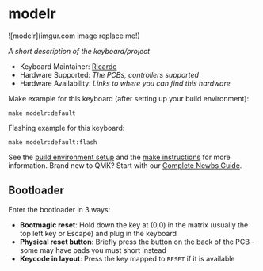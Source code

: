 # modelr

![modelr](imgur.com image replace me!)

*A short description of the keyboard/project*

* Keyboard Maintainer: [Ricardo](https://github.com/rsre)
* Hardware Supported: *The PCBs, controllers supported*
* Hardware Availability: *Links to where you can find this hardware*

Make example for this keyboard (after setting up your build environment):

    make modelr:default

Flashing example for this keyboard:

    make modelr:default:flash

See the [build environment setup](https://docs.qmk.fm/#/getting_started_build_tools) and the [make instructions](https://docs.qmk.fm/#/getting_started_make_guide) for more information. Brand new to QMK? Start with our [Complete Newbs Guide](https://docs.qmk.fm/#/newbs).

## Bootloader

Enter the bootloader in 3 ways:

* **Bootmagic reset**: Hold down the key at (0,0) in the matrix (usually the top left key or Escape) and plug in the keyboard
* **Physical reset button**: Briefly press the button on the back of the PCB - some may have pads you must short instead
* **Keycode in layout**: Press the key mapped to `RESET` if it is available
